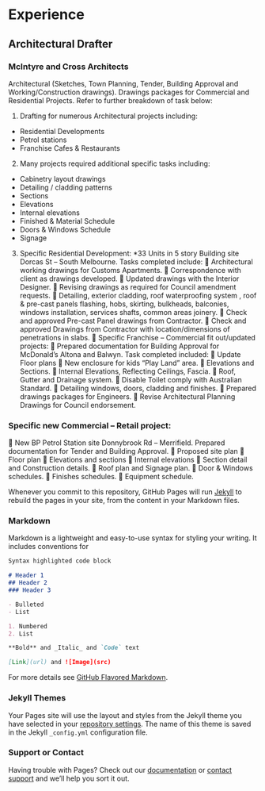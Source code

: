 # Experience

## Architectural Drafter
### McIntyre and Cross Architects
Architectural (Sketches, Town Planning, Tender, Building Approval and Working/Construction drawings). Drawings packages for Commercial and Residential Projects. Refer to further breakdown of task below:
1. Drafting for numerous Architectural projects including:
- Residential Developments
- Petrol stations
- Franchise Cafes & Restaurants
2. Many projects required additional specific tasks including:
-	Cabinetry layout drawings
- Detailing / cladding patterns
-	Sections
-	Elevations
- Internal elevations
- Finished & Material Schedule
- Doors & Windows Schedule
- Signage
3. Specific Residential Development:
*33 Units in 5 story Building site Dorcas St – South Melbourne. Tasks completed include:
	Architectural working drawings for Customs Apartments.
	Correspondence with client as drawings developed.
	Updated drawings with the Interior Designer.
	Revising drawings as required for Council amendment requests.
	Detailing, exterior cladding, roof waterproofing system , roof & pre-cast panels flashing, hobs, skirting, bulkheads, balconies, windows installation, services shafts, common areas joinery.
	Check and approved Pre-cast Panel drawings from Contractor. 
	Check and approved Drawings from Contractor with location/dimensions of penetrations in slabs.
	Specific Franchise – Commercial fit out/updated projects:
	Prepared documentation for Building Approval for McDonald’s Altona and Balwyn. Task completed included:
	Update Floor plans
	New enclosure for kids “Play Land” area.
	Elevations and Sections.
	Internal Elevations, Reflecting Ceilings, Fascia.
	Roof, Gutter and Drainage system. 
	Disable Toilet comply with Australian Standard.
	Detailing windows, doors, cladding and finishes.
	Prepared drawings packages for Engineers.
	Revise Architectural Planning Drawings for Council endorsement.

###	Specific new Commercial – Retail project:
	New BP Petrol Station site Donnybrook Rd – Merrifield. Prepared documentation for Tender and Building Approval.
	Proposed site plan
	Floor plan
	Elevations and sections
	Internal elevations
	Section detail and Construction details.
	Roof plan and Signage plan.
	Door & Windows schedules.
	Finishes schedules.
	Equipment schedule.



Whenever you commit to this repository, GitHub Pages will run [Jekyll](https://jekyllrb.com/) to rebuild the pages in your site, from the content in your Markdown files.

### Markdown

Markdown is a lightweight and easy-to-use syntax for styling your writing. It includes conventions for

```markdown
Syntax highlighted code block

# Header 1
## Header 2
### Header 3

- Bulleted
- List

1. Numbered
2. List

**Bold** and _Italic_ and `Code` text

[Link](url) and ![Image](src)
```

For more details see [GitHub Flavored Markdown](https://guides.github.com/features/mastering-markdown/).

### Jekyll Themes

Your Pages site will use the layout and styles from the Jekyll theme you have selected in your [repository settings](https://github.com/lucianodamico/resume/settings). The name of this theme is saved in the Jekyll `_config.yml` configuration file.

### Support or Contact

Having trouble with Pages? Check out our [documentation](https://help.github.com/categories/github-pages-basics/) or [contact support](https://github.com/contact) and we’ll help you sort it out.

